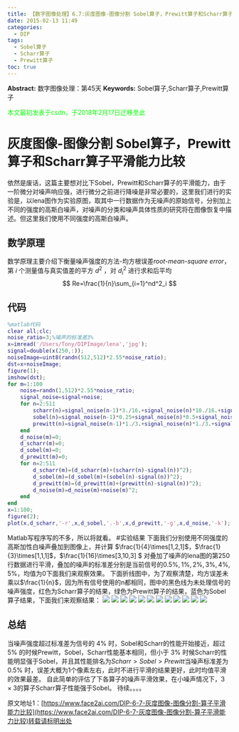```yaml
---
title: 【数字图像处理】6.7:灰度图像-图像分割 Sobel算子，Prewitt算子和Scharr算子平滑能力比较
date: 2015-02-13 11:49
categories:
  - DIP
tags:
  - Sobel算子
  - Scharr算子
  - Prewitt算子
toc: true
---
```

**Abstract:** 数字图像处理：第45天
**Keywords:** Sobel算子,Scharr算子,Prewitt算子
<!--more-->
<font color="00FF00">本文最初发表于csdn，于2018年2月17日迁移至此</font>
# 灰度图像-图像分割 Sobel算子，Prewitt算子和Scharr算子平滑能力比较
依然是废话，这篇主要想对比下Sobel，Prewitt和Scharr算子的平滑能力，由于一阶微分对噪声响应强，进行微分之前进行降噪是非常必要的，这里我们进行的实验是，以lena图作为实验原图，取其中一行数据作为无噪声的原始信号，分别加上不同的强度的高斯白噪声，对噪声的分类和噪声具体性质的研究将在图像恢复中描述。但这里我们使用不同强度的高斯白噪声。
## 数学原理
数学原理主要介绍下衡量噪声强度的方法-均方根误差*root-mean-square error*，第 $i$ 个测量值与真实值差的平方 $d^2$ ，对 $d^2_i$ 进行求和后平均
$$
Re=\frac{1}{n}\sum_{i=1}^nd^2_i
$$
## 代码
```matlab
%matlab代码
clear all;clc;
noise_ratio=3;%噪声的标准差3%
x=imread('/Users/Tony/DIPImage/lena','jpg');
signal=double(x(250,:));
noiseImage=uint8(randn(512,512)*2.55*noise_ratio);
dst=x+noiseImage;
figure(1);
imshow(dst);
for m=1:100
    noise=randn(1,512)*2.55*noise_ratio;
    signal_noise=signal+noise;
    for n=2:511
        scharr(n)=signal_noise(n-1)*3./16.+signal_noise(n)*10./16.+signal_noise(n+1)*3./16.;
        sobel(n)=signal_noise(n-1)*0.25+signal_noise(n)*0.5+signal_noise(n+1)*0.25;
        prewitt(n)=signal_noise(n-1)*1./3.+signal_noise(n)*1./3.+signal_noise(n+1)*1./3.;
    end
    d_noise(m)=0;
    d_scharr(m)=0;
    d_sobel(m)=0;
    d_prewitt(m)=0;
    for n=2:511
        d_scharr(m)=(d_scharr(m)+(scharr(n)-signal(n))^2);
        d_sobel(m)=(d_sobel(m)+(sobel(n)-signal(n))^2);
        d_prewitt(m)=(d_prewitt(m)+(prewitt(n)-signal(n))^2);
        d_noise(m)=d_noise(m)+noise(m)^2;
    end
end
x=1:100;
figure(2);
plot(x,d_scharr,'-r',x,d_sobel,'.-b',x,d_prewitt,'-g',x,d_noise,'-k');
```
Matlab写程序写的不多，所以将就看。
#实验结果
下面我们分别使用不同强度的高斯加性白噪声叠加到图像上，并计算
$\frac{1}{4}\times[1,2,1]$，$\frac{1}{3}\times[1,1,1]$，$\frac{1}{16}\times[3,10,3] $
对叠加了噪声的lena图的第250行数据进行平滑，叠加的噪声的标准差分别是当前信号的$0.5\%,1\%,2\%,3\%,4\%,5\%$，均值为$0$下面我们来观察效果。
下面折线图中，为了观察清楚，均方误差未乘以$\frac{1}{n}$，因为所有信号使用的n都相同，图中的黑色线为未处理信号的噪声强度，红色为Scharr算子的结果，绿色为Prewitt算子的结果，蓝色为Sobel算子结果，下面我们来观察结果：
![](https://tony4ai-1251394096.cos.ap-hongkong.myqcloud.com/blog_images/DIP-6-7-灰度图像-图像分割-算子平滑能力比较/20150211184248537.png)
![](https://tony4ai-1251394096.cos.ap-hongkong.myqcloud.com/blog_images/DIP-6-7-灰度图像-图像分割-算子平滑能力比较/20150211184348657.png)
![](https://tony4ai-1251394096.cos.ap-hongkong.myqcloud.com/blog_images/DIP-6-7-灰度图像-图像分割-算子平滑能力比较/20150211184418750.png)
![](https://tony4ai-1251394096.cos.ap-hongkong.myqcloud.com/blog_images/DIP-6-7-灰度图像-图像分割-算子平滑能力比较/20150211184423479.png)
![](https://tony4ai-1251394096.cos.ap-hongkong.myqcloud.com/blog_images/DIP-6-7-灰度图像-图像分割-算子平滑能力比较/20150211184443179.png)
![](https://tony4ai-1251394096.cos.ap-hongkong.myqcloud.com/blog_images/DIP-6-7-灰度图像-图像分割-算子平滑能力比较/20150211184447862.png)
![](https://tony4ai-1251394096.cos.ap-hongkong.myqcloud.com/blog_images/DIP-6-7-灰度图像-图像分割-算子平滑能力比较/20150211184527936.png)
![](https://tony4ai-1251394096.cos.ap-hongkong.myqcloud.com/blog_images/DIP-6-7-灰度图像-图像分割-算子平滑能力比较/20150211184547436.png)
![](https://tony4ai-1251394096.cos.ap-hongkong.myqcloud.com/blog_images/DIP-6-7-灰度图像-图像分割-算子平滑能力比较/20150211184610602.png)
![](https://tony4ai-1251394096.cos.ap-hongkong.myqcloud.com/blog_images/DIP-6-7-灰度图像-图像分割-算子平滑能力比较/20150211184614130.png)
![](https://tony4ai-1251394096.cos.ap-hongkong.myqcloud.com/blog_images/DIP-6-7-灰度图像-图像分割-算子平滑能力比较/20150211184624239.png)
![](https://tony4ai-1251394096.cos.ap-hongkong.myqcloud.com/blog_images/DIP-6-7-灰度图像-图像分割-算子平滑能力比较/20150211184640975.png)

## 总结
当噪声强度超过标准差为信号的 $4\%$ 时，Sobel和Scharr的性能开始接近，超过 $5\%$ 的时候Prewitt，Sobel，Scharr性能基本相同，但小于 $3\%$ 时候Scharr的性能明显强于Sobel，并且其性能排名为$Scharr > Sobel > Prewitt$当噪声标准差为 $0.5\%$ 时，误差大概为1个像素左右，此时不进行平滑的结果更好，此时均值平滑的效果最差。
自此简单的评估了下各算子的噪声平滑效果，在小噪声情况下，$3\times3$的算子Scharr算子性能强于Sobel。
待续。。。。





原文地址1：[https://www.face2ai.com/DIP-6-7-灰度图像-图像分割-算子平滑能力比较](https://www.face2ai.com/DIP-6-7-灰度图像-图像分割-算子平滑能力比较)转载请标明出处
